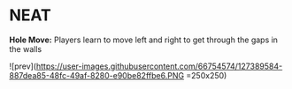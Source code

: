# **NEAT**

**Hole Move:**
Players learn to move left and right to get through the gaps in the walls

![prev](https://user-images.githubusercontent.com/66754574/127389584-887dea85-48fc-49af-8280-e90be82ffbe6.PNG =250x250)
